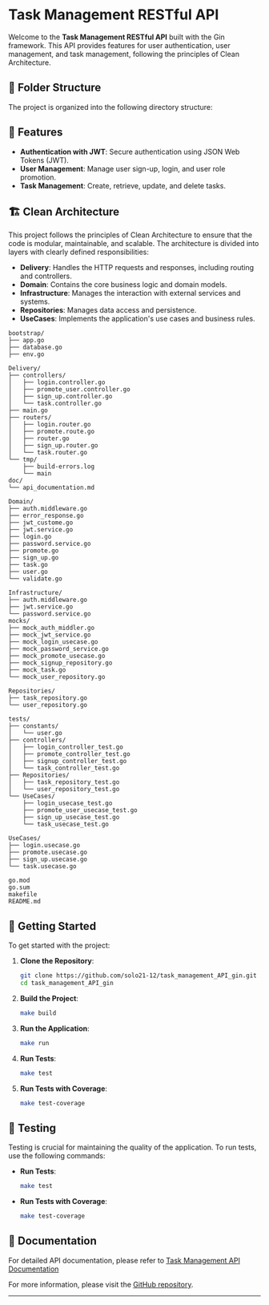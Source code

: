 
# Task Management RESTful API

Welcome to the **Task Management RESTful API** built with the Gin framework. This API provides features for user authentication, user management, and task management, following the principles of Clean Architecture.


## 📁 Folder Structure

The project is organized into the following directory structure:

## 🚀 Features

- **Authentication with JWT**: Secure authentication using JSON Web Tokens (JWT).
- **User Management**: Manage user sign-up, login, and user role promotion.
- **Task Management**: Create, retrieve, update, and delete tasks.

## 🏗️ Clean Architecture

This project follows the principles of Clean Architecture to ensure that the code is modular, maintainable, and scalable. The architecture is divided into layers with clearly defined responsibilities:

- **Delivery**: Handles the HTTP requests and responses, including routing and controllers.
- **Domain**: Contains the core business logic and domain models.
- **Infrastructure**: Manages the interaction with external services and systems.
- **Repositories**: Manages data access and persistence.
- **UseCases**: Implements the application's use cases and business rules.

```
bootstrap/
├── app.go
├── database.go
├── env.go

Delivery/
├── controllers/
│   ├── login.controller.go
│   ├── promote_user.controller.go
│   ├── sign_up.controller.go
│   └── task.controller.go
├── main.go
├── routers/
│   ├── login.router.go
│   ├── promote.route.go
│   ├── router.go
│   ├── sign_up.router.go
│   └── task.router.go
└── tmp/
    ├── build-errors.log
    └── main
doc/
└── api_documentation.md

Domain/
├── auth.middleware.go
├── error_response.go
├── jwt_custome.go
├── jwt.service.go
├── login.go
├── password.service.go
├── promote.go
├── sign_up.go
├── task.go
├── user.go
└── validate.go

Infrastructure/
├── auth.middleware.go
├── jwt.service.go
└── password.service.go
mocks/
├── mock_auth_middler.go
├── mock_jwt_service.go
├── mock_login_usecase.go
├── mock_password_service.go
├── mock_promote_usecase.go
├── mock_signup_repository.go
├── mock_task.go
└── mock_user_repository.go

Repositories/
├── task_repository.go
└── user_repository.go

tests/
├── constants/
│   └── user.go
├── controllers/
│   ├── login_controller_test.go
│   ├── promote_controller_test.go
│   ├── signup_controller_test.go
│   └── task_controller_test.go
├── Repositories/
│   ├── task_repository_test.go
│   └── user_repository_test.go
└── UseCases/
    ├── login_usecase_test.go
    ├── promote_user_usecase_test.go
    ├── sign_up_usecase_test.go
    └── task_usecase_test.go

UseCases/
├── login.usecase.go
├── promote.usecase.go
├── sign_up.usecase.go
└── task.usecase.go

go.mod
go.sum
makefile
README.md
```

## 🏁 Getting Started

To get started with the project:

1. **Clone the Repository**:
   ```sh
   git clone https://github.com/solo21-12/task_management_API_gin.git
   cd task_management_API_gin
   ```

2. **Build the Project**:
   ```sh
   make build
   ```

3. **Run the Application**:
   ```sh
   make run
   ```

4. **Run Tests**:
   ```sh
   make test
   ```

5. **Run Tests with Coverage**:
   ```sh
   make test-coverage
   ```

## 🧪 Testing

Testing is crucial for maintaining the quality of the application. To run tests, use the following commands:

- **Run Tests**:
  ```sh
  make test
  ```

- **Run Tests with Coverage**:
  ```sh
  make test-coverage
  ```

## 📜 Documentation

For detailed API documentation, please refer to [Task Management API Documentation](https://documenter.getpostman.com/view/22911710/2sA3s3HAze)

For more information, please visit the [GitHub repository](https://github.com/solo21-12/task_management_API_gin).

---
